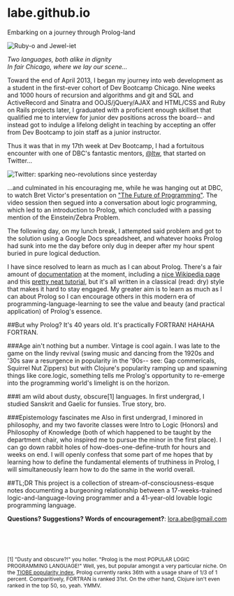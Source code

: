 labe.github.io
==============

Embarking on a journey through Prolog-land

![Ruby-o and Jewel-iet](http://i.minus.com/idchwaJJgWvmv.png)

*Two languages, both alike in dignity  
In fair Chicago, where we lay our scene...*

Toward the end of April 2013, I began my journey into web development as a student in the first-ever cohort of Dev Bootcamp Chicago. Nine weeks and 1000 hours of recursion and algorithms and git and SQL and ActiveRecord and Sinatra and OOJS/jQuery/AJAX and HTML/CSS and Ruby on Rails projects later, I graduated with a proficient enough skillset that qualified me to interview for junior dev positions across the board-- and instead got to indulge a lifelong delight in teaching by accepting an offer from Dev Bootcamp to join staff as a junior instructor.

Thus it was that in my 17th week at Dev Bootcamp, I had a fortuitous encounter with one of DBC's fantastic mentors, <a href="https://github.com/ltw" class="user-mention">@ltw</a>, that started on Twitter...

![Twitter: sparking neo-revolutions since yesterday](http://i.minus.com/ijkMFRw6yNVIO.png)

...and culminated in his encouraging me, while he was hanging out at DBC, to watch Bret Victor's presentation on <a href="http://worrydream.com/dbx">"The Future of Programming"</a>. The video session then segued into a conversation about logic programming, which led to an introduction to Prolog, which concluded with a passing mention of the Einstein/Zebra Problem.

The following day, on my lunch break, I attempted said problem and got to the solution using a Google Docs spreadsheet, and whatever hooks Prolog had sunk into me the day before only dug in deeper after my hour spent buried in pure logical deduction.

I have since resolved to learn as much as I can about Prolog. There's a fair amount of [documentation](http://www.swi-prolog.org/download/stable/doc/SWI-Prolog-6.4.1.pdf) at the moment, including a [nice Wikipedia page](http://en.wikipedia.org/wiki/Prolog) and this [pretty neat tutorial](http://www.learnprolognow.org/lpnpage.php), but it's all written in a classical (read: dry) style that makes it hard to stay engaged. My greater aim is to learn as much as I can about Prolog so I can encourage others in this modern era of programming-language-learning to see the value and beauty (and practical application) of Prolog's essence.

##But why Prolog? It's 40 years old. It's practically FORTRAN! HAHAHA FORTRAN.

###Age ain't nothing but a number.
Vintage is cool again. I was late to the game on the lindy revival (swing music and dancing from the 1920s and '30s saw a resurgence in popularity in the '90s-- see: Gap commericals, Squirrel Nut Zippers) but with Clojure's popularity ramping up and spawning things like core.logic, something tells me Prolog's opportunity to re-emerge into the programming world's limelight is on the horizon.

###I am wild about dusty, obscure[1] languages.
In first undergrad, I studied Sanskrit and Gaelic for funsies. True story, bro.

###Epistemology fascinates me
Also in first undergrad, I minored in philosophy, and my two favorite classes were Intro to Logic (Honors) and Philosophy of Knowledge (both of which happened to be taught by the department chair, who inspired me to pursue the minor in the first place). I can go down rabbit holes of how-does-one-define-truth for hours and weeks on end. I will openly confess that some part of me hopes that by learning how to define the fundamental elements of truthiness in Prolog, I will simultaneously learn how to do the same in the world overall.

##TL;DR
This project is a collection of stream-of-consciousness-esque notes documenting a burgeoning relationship between a 17-weeks-trained logic-and-language-loving programmer and a 41-year-old lovable logic programming language.

**Questions? Suggestions? Words of encouragement?**: lora.abe@gmail.com

<br>
<br>
<br>
<p style="font-size:12px">[1] "Dusty and obscure?!" you holler. "Prolog is the most POPULAR LOGIC PROGRAMMING LANGUAGE!" Well, yes, but popular amongst a very particular niche. On the <a href="http://www.tiobe.com/index.php/content/paperinfo/tpci/index.html">TIOBE popularity index</a>, Prolog currently ranks 36th with a usage share of 1/3 of 1 percent. Comparitively, FORTRAN is ranked 31st. On the other hand, Clojure isn't even ranked in the top 50, so, yeah. YMMV.</p>